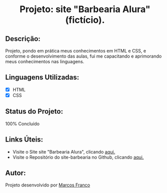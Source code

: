 <h1 align="center">Projeto: site "Barbearia Alura" (fictício).</h1>

## Descrição:
Projeto, pondo em prática meus conhecimentos em HTML e CSS, e
conforme o desenvolvimento das aulas, fui me capacitando e aprimorando meus conhecimentos nas linguagens.

## Linguagens Utilizadas:

- [x] HTML
- [x] CSS

## Status do Projeto:

100% Concluído

## Links Úteis:

- Visite o Site site "Barbearia Alura", clicando [aqui.](https://marcos-franco.github.io/site-barbearia/index.html)
- Visite o Repositório do site-barbearia no Github, clicando [aqui.](https://github.com/marcos-franco/site-barbearia)


## Autor:

Projeto desenvolvido por [Marcos Franco](https://www.linkedin.com/in/marcosfranco-5b1a8a111/)
